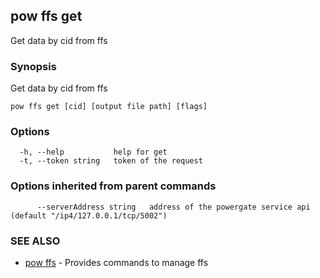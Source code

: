 ## pow ffs get

Get data by cid from ffs

### Synopsis

Get data by cid from ffs

```
pow ffs get [cid] [output file path] [flags]
```

### Options

```
  -h, --help           help for get
  -t, --token string   token of the request
```

### Options inherited from parent commands

```
      --serverAddress string   address of the powergate service api (default "/ip4/127.0.0.1/tcp/5002")
```

### SEE ALSO

* [pow ffs](pow_ffs.md)	 - Provides commands to manage ffs

